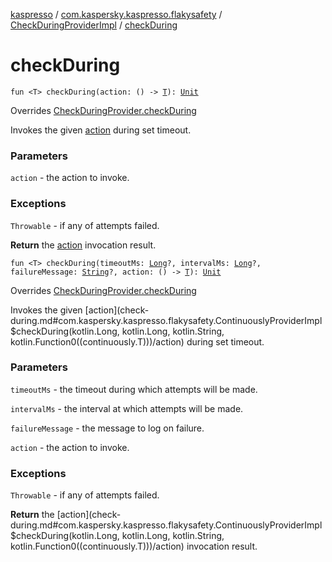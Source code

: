 [kaspresso](../../index.md) / [com.kaspersky.kaspresso.flakysafety](../index.md) / [CheckDuringProviderImpl](index.md) / [checkDuring](./check-during.md)

# checkDuring

`fun <T> checkDuring(action: () -> `[`T`](check-during.md#T)`): `[`Unit`](https://kotlinlang.org/api/latest/jvm/stdlib/kotlin/-unit/index.html)

Overrides [CheckDuringProvider.checkDuring](../-check-during-provider/check-during.md)

Invokes the given [action](check-during.md#com.kaspersky.kaspresso.flakysafety.ContinuouslyProviderImpl$checkDuring(kotlin.Function0((continuously.T)))/action) during set timeout.

### Parameters

`action` - the action to invoke.

### Exceptions

`Throwable` - if any of attempts failed.

**Return**
the [action](check-during.md#com.kaspersky.kaspresso.flakysafety.ContinuouslyProviderImpl$checkDuring(kotlin.Function0((continuously.T)))/action) invocation result.

`fun <T> checkDuring(timeoutMs: `[`Long`](https://kotlinlang.org/api/latest/jvm/stdlib/kotlin/-long/index.html)`?, intervalMs: `[`Long`](https://kotlinlang.org/api/latest/jvm/stdlib/kotlin/-long/index.html)`?, failureMessage: `[`String`](https://kotlinlang.org/api/latest/jvm/stdlib/kotlin/-string/index.html)`?, action: () -> `[`T`](check-during.md#T)`): `[`Unit`](https://kotlinlang.org/api/latest/jvm/stdlib/kotlin/-unit/index.html)

Overrides [CheckDuringProvider.checkDuring](../-check-during-provider/check-during.md)

Invokes the given [action](check-during.md#com.kaspersky.kaspresso.flakysafety.ContinuouslyProviderImpl$checkDuring(kotlin.Long, kotlin.Long, kotlin.String, kotlin.Function0((continuously.T)))/action) during set timeout.

### Parameters

`timeoutMs` - the timeout during which attempts will be made.

`intervalMs` - the interval at which attempts will be made.

`failureMessage` - the message to log on failure.

`action` - the action to invoke.

### Exceptions

`Throwable` - if any of attempts failed.

**Return**
the [action](check-during.md#com.kaspersky.kaspresso.flakysafety.ContinuouslyProviderImpl$checkDuring(kotlin.Long, kotlin.Long, kotlin.String, kotlin.Function0((continuously.T)))/action) invocation result.

